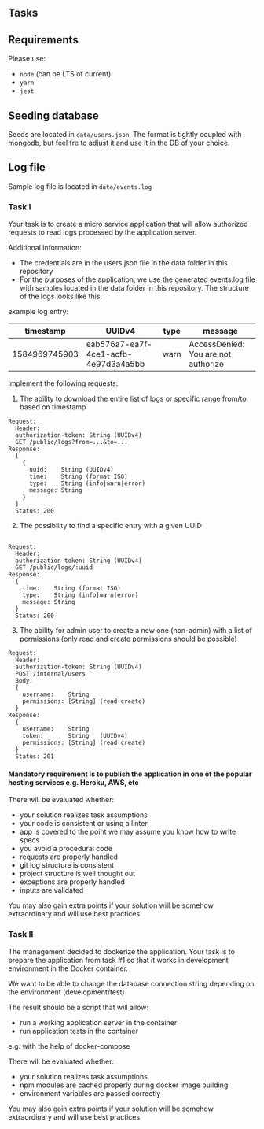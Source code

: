 ## Tasks

## Requirements

Please use:

- `node` (can be LTS of current)
- `yarn`
- `jest`

## Seeding database

Seeds are located in `data/users.json`. The format is tightly coupled with mongodb, but feel fre to adjust it and use it in the DB of your choice.

## Log file

Sample log file is located in `data/events.log`


### Task I
Your task is to create a micro service application that will allow authorized requests to read logs processed by the application server.

Additional information:
* The credentials are in the users.json file in the data folder in this repository
* For the purposes of the application, we use the generated events.log file with samples located in the data folder in this repository. The structure of the logs looks like this:

example log entry:

| timestamp | UUIDv4 | type | message |
|---|---|---|---|
| 1584969745903 | eab576a7-ea7f-4ce1-acfb-4e97d3a4a5bb | warn | AccessDenied: You are not authorize |

Implement the following requests:

1. The ability to download the entire list of logs or specific range from/to based on timestamp
```
Request:
  Header:
  authorization-token: String (UUIDv4)
  GET /public/logs?from=...&to=...
Response:
  [
    {
      uuid:    String (UUIDv4)
      time:    String (format ISO)
      type:    String (info|warn|error)
      message: String
    }
  ]
  Status: 200
```
2. The possibility to find a specific entry with a given UUID
```

Request:
  Header:
  authorization-token: String (UUIDv4)
  GET /public/logs/:uuid
Response:
  {
    time:    String (format ISO)
    type:    String (info|warn|error)
    message: String
  }
  Status: 200
```
3. The ability for admin user to create a new one (non-admin) with a list of permissions (only read and create permissions should be possible)
```
Request:
  Header:
  authorization-token: String (UUIDv4)
  POST /internal/users
  Body:
  {
    username:    String
    permissions: [String] (read|create)
  }
Response:
  {
    username:    String
    token:       String   (UUIDv4)
    permissions: [String] (read|create)
  }
  Status: 201
```

#### Mandatory requirement is to publish the application in one of the popular hosting services e.g. Heroku, AWS, etc

There will be evaluated whether:
* your solution realizes task assumptions
* your code is consistent or using a linter
* app is covered to the point we may assume you know how to write specs
* you avoid a procedural code
* requests are properly handled
* git log structure is consistent
* project structure is well thought out
* exceptions are properly handled
* inputs are validated

You may also gain extra points if your solution will be somehow extraordinary and will use best practices

### Task II

The management decided to dockerize the application. Your task is to prepare the application from task #1 so that it works in development environment in the Docker container.

We want to be able to change the database connection string depending on the environment (development/test)

The result should be a script that will allow:
* run a working application server in the container
* run application tests in the container

e.g. with the help of docker-compose

There will be evaluated whether:
* your solution realizes task assumptions
* npm modules are cached properly during docker image building
* environment variables are passed correctly

You may also gain extra points if your solution will be somehow extraordinary and will use best practices
